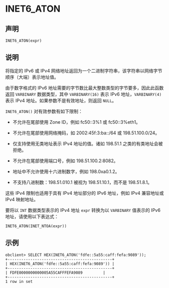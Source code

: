 INET6_ATON
===============================



声明
-----------------------

```unknow
INET6_ATON(expr)
```



说明
-----------------------

将指定的 IPv6 或 IPv4 网络地址返回为一个二进制字符串，该字符串以网络字节顺序（大端）表示地址值。

由于数字格式的 IPv6 地址需要的字节数比最大整数类型的字节要多，因此此函数返回 `VARBINARY` 数据类型，其中 `VARBINARY(16)` 表示 IPv6 地址，`VARBINARY(4)` 表示 IPv4 地址。如果参数不是有效地址，则返回 `NULL`。

`INET6_ATON()` 对有效参数有如下限制：

* 不允许在尾部使用 Zone ID，例如 fc50::3%1 或 fc50::3%eth1。



* 不允许在尾部使用网络掩码，如 2002:45f:3:ba::/64 或 198.51.100.0/24。



* 仅支持使用无类地址表示 IPv4 地址的值。诸如 198.51.1 之类的有类地址会被拒绝。



* 不允许在尾部使用端口号，例如 198.51.100.2:8082。



* 地址中不允许使用十六进制数字，例如 198.0xa0.1.2。



* 不支持八进制数：198.51.010.1 被视为 198.51.10.1，而不是 198.51.8.1。






这些 IPv4 限制也适用于具有 IPv4 地址部分的 IPv6 地址，例如 IPv4 兼容地址或 IPv4 映射地址。

要将以 `INT` 数据类型表示的 IPv4 地址 `expr` 转换为以 `VARBINARY` 值表示的 IPv6 地址，请使用以下表达式：

```unknow
INET6_ATON(INET_NTOA(expr))
```



示例
-----------------------

```unknow
obclient> SELECT HEX(INET6_ATON('fdfe::5a55:caff:fefa:9089'));
+----------------------------------------------+
| HEX(INET6_ATON('fdfe::5a55:caff:fefa:9089')) |
+----------------------------------------------+
| FDFE0000000000005A55CAFFFEFA9089         |
+----------------------------------------------+
1 row in set
```
